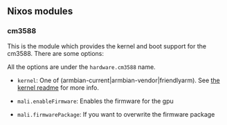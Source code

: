 ## Nixos modules

### cm3588

This is the module which provides the kernel and boot support for the cm3588. There are some options:

All the options are under the `hardware.cm3588` name.

- `kernel`: One of (armbian-current|armbian-vendor|friendlyarm). See [the kernel
  readme](/pkgs/kernels/readme.md) for more info.

- `mali.enableFirmware`: Enables the firmware for the gpu

- `mali.firmwarePackage`: If you want to overwrite the firmware package
